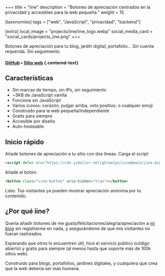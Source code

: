 +++
title = "iine"
description = "Botones de apreciación centrados en la privacidad y accesibles para la web pequeña."
weight = 15

[taxonomies]
tags = ["web", "JavaScript", "privacidad", "backend"]

[extra]
local_image = "projects/iine/iine_logo.webp"
social_media_card = "social_cards/projects_iine.png"
+++

Botones de apreciación para tu blog, jardín digital, portafolio… Sin cuenta requerida. Sin seguimiento.

#### [GitHub](https://github.com/welpo/iine) • [Sitio web](https://iine.to) {.centered-text}

## Características

- Sin marcas de tiempo, sin IPs, sin seguimiento
- ~3KB de JavaScript vanilla
- Funciona sin JavaScript
- Varios iconos: corazón, pulgar arriba, voto positivo, o cualquier emoji
- Construido para la web pequeña/independiente
- Gratis para siempre
- Accesible por diseño
- Auto-hosteable

## Inicio rápido

Añade botones de apreciación a tu sitio con dos líneas. Carga el script:

```html
<script defer src="https://cdn.jsdelivr.net/gh/welpo/iine@main/iine.min.js"></script>
```

Añade el botón:

```html
<button class="iine-button" aria-hidden="true"></button>
```

Listo. Tus visitantes ya pueden mostrar apreciación anónima por tu contenido.

## ¿Por qué iine?

Quería añadir botones de me gusta/felicitaciones/alegría/apreciación a [mi blog](https://osc.garden) sin registrarme en nada, y asegurándome de que mis visitantes no fueran rastreados.

Esperando que otros lo encuentren útil, hice el servicio público (código abierto) y gratis para siempre (al menos hasta que soporte más de 100k sitios web).

Construido para blogs, portafolios, jardines digitales, y cualquiera que crea que la web debería ser más humana.

